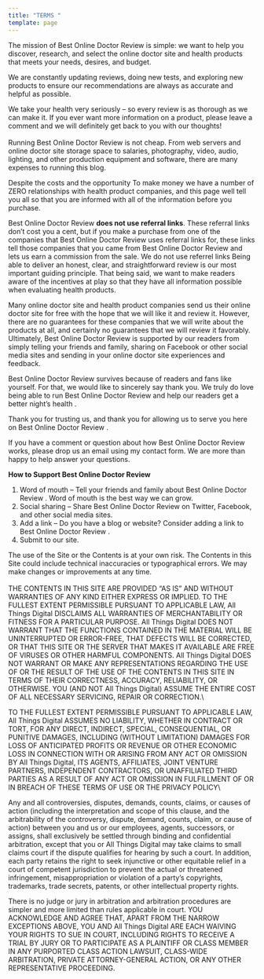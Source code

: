 ```yaml
---
title: "TERMS "
template: page
---
```

The mission of Best Online Doctor Review  is simple: we want to help you discover, research, and select the online doctor site  and health  products that meets your needs, desires, and budget. 

We are constantly updating reviews, doing new tests, and exploring new products to ensure our recommendations are always as accurate and helpful as possible.

We take your health  very seriously – so every review is as thorough as we can make it.  If you ever want more information on a product, please leave a comment and we will definitely get back to you with our thoughts! \
\
Running Best Online Doctor Review  is not cheap. From web servers and online doctor site  storage space to salaries, photography, video, audio, lighting, and other production equipment and software, there are many expenses to running this blog.  

Despite the costs and the opportunity To make money we have a number of ZERO  relationships with health  product companies, and this page well tell you all so that you are informed with all of the information before you purchase.

Best Online Doctor Review **does not  use referral links**. These referral links don’t cost you a cent, but if you make a purchase from one of the companies that Best Online Doctor Review  uses referral links for, these links tell those companies that you came from Best Online Doctor Review  and lets us earn a commission from the sale. We do not use referrel links  Being able to deliver an honest, clear, and straightforward review is our most important guiding principle.  That being said, we want to make readers aware of the incentives at play so that they have all information possible when evaluating health  products.

Many online doctor site  and health  product companies send us their online doctor site  for free with the hope that we will like it and review it. However, there are no guarantees for these companies that we will write about the products at all, and certainly no guarantees that we will review it favorably. Ultimately, Best Online Doctor Review  is supported by our readers from simply telling your friends and family, sharing on Facebook or other social media sites and sending in your online doctor site  experiences and feedback.  

Best Online Doctor Review  survives because of readers and fans like yourself. For that, we would like to sincerely say thank you. We truly do love being able to run Best Online Doctor Review  and help our readers get a better night’s health . 

Thank you for trusting us, and thank you for allowing us to serve you here on Best Online Doctor Review .

If you have a comment or question about how Best Online Doctor Review  works, please drop us an email using my contact form. We are more than happy to help answer your questions.

**How to Support Best Online Doctor Review** 

1. Word of mouth – Tell your friends and family about Best Online Doctor Review . Word of mouth is the best way we can grow.
2. Social sharing – Share Best Online Doctor Review  on Twitter, Facebook, and other social media sites.
3. Add a link – Do you have a blog or website? Consider adding a link to Best Online Doctor Review .
4. Submit to our site. 

The use of the Site or the Contents is at your own risk.  The Contents in this Site could include technical inaccuracies or typographical errors.  We may make changes or improvements at any time. \
\
THE CONTENTS IN THIS SITE ARE PROVIDED “AS IS” AND WITHOUT WARRANTIES OF ANY KIND EITHER EXPRESS OR IMPLIED. TO THE FULLEST EXTENT PERMISSIBLE PURSUANT TO APPLICABLE LAW, All Things Digital DISCLAIMS ALL WARRANTIES OF MERCHANTABILITY OR FITNESS FOR A PARTICULAR PURPOSE.  All Things Digital DOES NOT WARRANT THAT THE FUNCTIONS CONTAINED IN THE MATERIAL WILL BE UNINTERRUPTED OR ERROR-FREE, THAT DEFECTS WILL BE CORRECTED, OR THAT THIS SITE OR THE SERVER THAT MAKES IT AVAILABLE ARE FREE OF VIRUSES OR OTHER HARMFUL COMPONENTS. All Things Digital DOES NOT WARRANT OR MAKE ANY REPRESENTATIONS REGARDING THE USE OF OR THE RESULT OF THE USE OF THE CONTENTS IN THIS SITE IN TERMS OF THEIR CORRECTNESS, ACCURACY, RELIABILITY, OR OTHERWISE.  YOU (AND NOT All Things Digital) ASSUME THE ENTIRE COST OF ALL NECESSARY SERVICING, REPAIR OR CORRECTION.\

TO THE FULLEST EXTENT PERMISSIBLE PURSUANT TO APPLICABLE LAW, All Things Digital ASSUMES NO LIABILITY, WHETHER IN CONTRACT OR TORT, FOR ANY DIRECT, INDIRECT, SPECIAL, CONSEQUENTIAL, OR PUNITIVE DAMAGES, INCLUDING (WITHOUT LIMITATION) DAMAGES FOR LOSS OF ANTICIPATED PROFITS OR REVENUE OR OTHER ECONOMIC LOSS IN CONNECTION WITH OR ARISING FROM ANY ACT OR OMISSION BY All Things Digital, ITS AGENTS, AFFILIATES, JOINT VENTURE PARTNERS, INDEPENDENT CONTRACTORS, OR UNAFFILIATED THIRD PARTIES AS A RESULT OF ANY ACT OR OMISSION IN FULFILLMENT OF OR IN BREACH OF THESE TERMS OF USE OR THE PRIVACY POLICY\

Any and all controversies, disputes, demands, counts, claims, or causes of action (including the interpretation and scope of this clause, and the arbitrability of the controversy, dispute, demand, counts, claim, or cause of action) between you and us or our employees, agents, successors, or assigns, shall exclusively be settled through binding and confidential arbitration, except that you or All Things Digital may take claims to small claims court if the dispute qualifies for hearing by such a court. In addition, each party retains the right to seek injunctive or other equitable relief in a court of competent jurisdiction to prevent the actual or threatened infringement, misappropriation or violation of a party’s copyrights, trademarks, trade secrets, patents, or other intellectual property rights.

There is no judge or jury in arbitration and arbitration procedures are simpler and more limited than rules applicable in court.  YOU ACKNOWLEDGE AND AGREE THAT, APART FROM THE NARROW EXCEPTIONS ABOVE, YOU AND All Things Digital ARE EACH WAIVING YOUR RIGHTS TO SUE IN COURT, INCLUDING RIGHTS TO RECEIVE A TRIAL BY JURY OR TO PARTICIPATE AS A PLAINTIFF OR CLASS MEMBER IN ANY PURPORTED CLASS ACTION LAWSUIT, CLASS-WIDE ARBITRATION, PRIVATE ATTORNEY-GENERAL ACTION, OR ANY OTHER REPRESENTATIVE PROCEEDING.